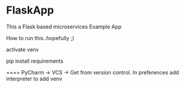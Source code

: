 # FlaskApp
This a Flask based microservices Example App

How to run this..hopefully ;)

activate venv

pip install requirements


====
PyCharm -> VCS -> Get from version control.
In preferences add interpreter to add venv
